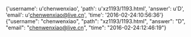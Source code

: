 {'username': u'chenwenxiao', 'path': u'xz1193/1193.html', 'answer': u'D', 'email': u'chenwenxiao@live.cn', 'time': '2016-02-24:10:56:36'}
{"username": "chenwenxiao", "path": "xz1193/1193.html", "answer": "D", "email": "chenwenxiao@live.cn", "time": "2016-02-24:12:46:19"}